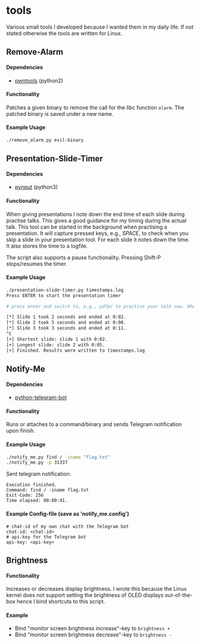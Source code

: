# tools
Various small tools I developed because I wanted them in my daily life. If not stated otherwise the tools are written for Linux.

## Remove-Alarm
#### Dependencies 
- [pwntools](https://github.com/Gallopsled/pwntools) (python2)
#### Functionality  
Patches a given binary to remove the call for the libc function `alarm`. The patched binary is saved under a new name.
#### Example Usage
```bash
./remove_alarm.py evil-binary
```


## Presentation-Slide-Timer
#### Dependencies 
- [pynput](https://pypi.org/project/pynput/) (python3)
#### Functionality  
When giving presentations I note down the end time of each slide during practise talks. This gives a good guidance for my timing during the actual talk.
This tool can be started in the background when practising a presentation. It will capture pressed keys, e.g., *SPACE*, to check when you skip a slide in your presentation tool. For each slide it notes down the time. It also stores the time to a logfile. 

The script also supports a pause functionality. Pressing Shift-P stops/resumes the timer.
#### Example Usage
```bash
./presentation-slide-timer.py timestamps.log
Press ENTER to start the presentation timer

# press enter and switch to, e.g., pdfpc to practise your talk now. When finished press CTRL-C

[*] Slide 1 took 2 seconds and ended at 0:02.
[*] Slide 2 took 5 seconds and ended at 0:08.
[*] Slide 3 took 3 seconds and ended at 0:11.
^C
[+] Shortest slide: slide 1 with 0:02.
[+] Longest slide: slide 2 with 0:05.
[+] Finished. Results were written to timestamps.log
```


## Notify-Me
#### Dependencies 
- [python-telegram-bot](https://github.com/python-telegram-bot/python-telegram-bot)
#### Functionality  
Runs or attaches to a command/binary and sends Telegram notification upon finish.

#### Example Usage
```bash
./notify_me.py find / -iname "flag.txt"
./notify_me.py -p 31337
```

Sent telegram notification:
```
Execution finished.
Command: find / -iname flag.txt
Exit-Code: 256
Time elapsed: 00:00:41.
```

#### Example Config-file (save as 'notify_me.config')
```
# chat-id of my own chat with the Telegram bot
chat-id: <chat-id>
# api-key for the Telegram bot 
api-key: <api-key>
```

## Brightness
#### Functionality
Increases or decreases display brightness. I wrote this because the Linux kernel does not support setting the brightness of OLED displays out-of-the-box hence I bind shortcuts to this script.

#### Example
- Bind "monitor screen brightness increase"-key to `brightness +`
- Bind "monitor screen brightness decrease"-key to `brightness -`

